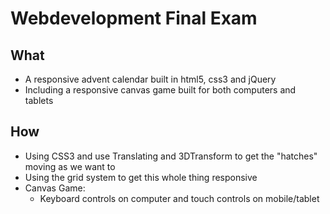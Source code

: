 # Webdevelopment Final Exam
## What
* A responsive advent calendar built in html5, css3 and jQuery
* Including a responsive canvas game built for both computers and tablets
## How
* Using CSS3 and use Translating and 3DTransform to get the "hatches" moving as we want to
* Using the grid system to get this whole thing responsive
* Canvas Game:
  * Keyboard controls on computer and touch controls on mobile/tablet

